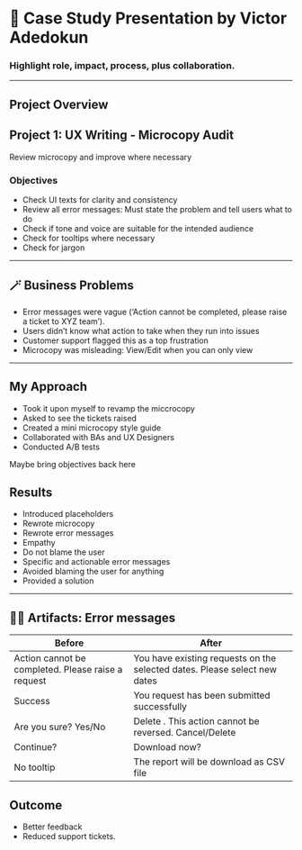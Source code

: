 # 📝 Case Study Presentation  by Victor Adedokun  
###  Highlight role, impact, process, plus collaboration.
---

## Project Overview

## Project 1: UX Writing - Microcopy Audit
Review microcopy and improve where necessary

### Objectives
- Check UI texts for clarity and consistency
- Review all error messages: Must state the problem and tell users what to do
- Check if tone and voice are suitable for the intended audience 
- Check for tooltips where necessary
- Check for jargon

---

## 🪄 Business Problems

- Error messages were vague (‘Action cannot be completed, please raise a ticket to XYZ team’).
- Users didn’t know what action to take when they run into issues
- Customer support flagged this as a top frustration
- Microcopy was misleading: View/Edit when you can only view


---

## My Approach

- Took it upon myself to revamp the miccrocopy
- Asked to see the tickets raised 
- Created a mini microcopy style guide
- Collaborated with BAs and UX Designers
- Conducted A/B tests

Maybe bring objectives back here


## Results
- Introduced placeholders
- Rewrote microcopy
- Rewrote error messages
- Empathy 
- Do not blame the user
- Specific and actionable error messages
- Avoided blaming the user for anything
- Provided a solution


---

## 👨‍💻 Artifacts: Error messages

| Before     | After |
| -------- | ------- |
| Action cannot be completed. Please raise a request  | You have existing requests on the selected dates. Please select new dates    |
| Success|You request has been submitted successfully |
| Are you sure?   Yes/No | Delete <request type>. This action cannot be reversed. Cancel/Delete <request>   |
| Continue? | Download now?    |
| No tooltip| The report will be download as CSV file   |



## Outcome
- Better feedback
- Reduced support tickets.

